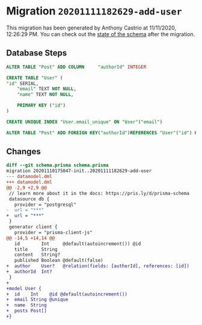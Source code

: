 # Migration `20201111182629-add-user`

This migration has been generated by Anthony Castrio at 11/11/2020, 12:26:29 PM.
You can check out the [state of the schema](./schema.prisma) after the migration.

## Database Steps

```sql
ALTER TABLE "Post" ADD COLUMN     "authorId" INTEGER

CREATE TABLE "User" (
"id" SERIAL,
    "email" TEXT NOT NULL,
    "name" TEXT NOT NULL,

    PRIMARY KEY ("id")
)

CREATE UNIQUE INDEX "User.email_unique" ON "User"("email")

ALTER TABLE "Post" ADD FOREIGN KEY("authorId")REFERENCES "User"("id") ON DELETE SET NULL ON UPDATE CASCADE
```

## Changes

```diff
diff --git schema.prisma schema.prisma
migration 20201110175047-init..20201111182629-add-user
--- datamodel.dml
+++ datamodel.dml
@@ -2,9 +2,9 @@
 // learn more about it in the docs: https://pris.ly/d/prisma-schema
 datasource db {
   provider = "postgresql"
-  url = "***"
+  url = "***"
 }
 generator client {
   provider = "prisma-client-js"
@@ -14,5 +14,14 @@
   id        Int     @default(autoincrement()) @id
   title     String
   content   String?
   published Boolean @default(false)
+  author    User?   @relation(fields: [authorId], references: [id])
+  authorId  Int?
 }
+
+model User {
+  id    Int    @id @default(autoincrement())
+  email String @unique
+  name  String
+  posts Post[]
+}
```


